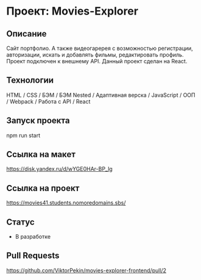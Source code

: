 # Проект: Movies-Explorer

## Описание
Сайт портфолио. А также видеогаререя с возможностью регистрации, авторизации, искать и добавлять фильмы, редактировать профиль. Проект подключен к внешнему API.
Данный проект сделан на React.

## Технологии

HTML / CSS / БЭМ / БЭМ Nested / Адаптивная верска / JavaScript / ООП / Webpack /
Работа с API / React

## Запуск проекта
npm run start

## Ссылка на макет

https://disk.yandex.ru/d/wYGE0HAr-BP_lg

## Ссылка на проект

https://movies41.students.nomoredomains.sbs/

## Статус
- В разработке

## Pull Requests

https://github.com/ViktorPekin/movies-explorer-frontend/pull/2
